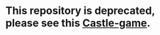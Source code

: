 # This repository is deprecated, please see this [Castle-game](https://github.com/icela/Castle-game).

<br/><br/><br/><br/><br/><br/><br/><br/><br/><br/><br/><br/><br/><br/><br/><br/><br/><br/><br/><br/><br/><br/><br/><br/><br/><br/><br/><br/><br/><br/><br/><br/><br/><br/><br/><br/><br/><br/><br/><br/><br/><br/><br/><br/><br/><br/><br/><br/><br/><br/><br/><br/><br/><br/><br/><br/><br/><br/><br/><br/><br/><br/><br/><br/><br/><br/><br/><br/><br/><br/><br/><br/><br/><br/><br/><br/><br/><br/><br/><br/><br/><br/><br/><br/><br/><br/><br/><br/><br/><br/><br/><br/><br/><br/><br/><br/><br/><br/><br/><br/><br/><br/><br/><br/><br/><br/><br/><br/><br/><br/><br/><br/><br/><br/><br/><br/><br/><br/><br/><br/><br/><br/><br/><br/><br/><br/><br/><br/><br/><br/><br/><br/><br/><br/><br/><br/><br/><br/><br/><br/><br/><br/><br/><br/><br/><br/><br/><br/><br/><br/><br/><br/><br/><br/><br/><br/><br/><br/><br/><br/><br/><br/><br/><br/><br/><br/><br/><br/><br/><br/><br/><br/><br/><br/><br/><br/><br/><br/><br/><br/><br/><br/><br/><br/><br/><br/><br/><br/><br/><br/><br/><br/><br/><br/><br/><br/><br/><br/><br/><br/><br/><br/><br/><br/><br/><br/><br/><br/><br/><br/><br/><br/><br/><br/><br/><br/><br/><br/><br/><br/><br/><br/><br/><br/><br/><br/><br/><br/><br/><br/><br/><br/><br/><br/><br/><br/><br/><br/><br/><br/><br/><br/><br/><br/><br/><br/><br/><br/><br/><br/><br/><br/><br/><br/><br/><br/><br/><br/><br/><br/><br/><br/><br/><br/><br/><br/><br/><br/><br/><br/><br/><br/><br/><br/><br/><br/><br/><br/><br/><br/><br/><br/><br/><br/><br/><br/><br/><br/><br/><br/><br/><br/><br/><br/><br/><br/><br/><br/><br/><br/><br/><br/><br/><br/><br/><br/><br/><br/><br/><br/><br/><br/><br/><br/><br/><br/><br/><br/><br/><br/><br/><br/><br/><br/><br/><br/><br/><br/><br/><br/><br/><br/><br/><br/><br/><br/><br/><br/><br/><br/><br/><br/><br/><br/><br/><br/><br/><br/><br/><br/><br/><br/><br/><br/><br/><br/><br/><br/><br/><br/><br/><br/><br/><br/><br/><br/><br/><br/><br/><br/><br/><br/><br/><br/><br/><br/><br/><br/><br/><br/><br/><br/><br/><br/><br/><br/><br/><br/><br/><br/><br/><br/><br/><br/><br/><br/>
# 城堡游戏
![icon](./drawable/ic_launcher.png)

### [Android版](https://github.com/ice1000/AIAndroid)

目前我正在使用Java继续更新这个项目，请移步[Java分支](https://github.com/ice1000/Castle-game/tree/java)

# 内容介绍

GUI版与CUI版共存。<br/>
[v1.0纯Java版](https://github.com/ice1000/Castle-game/releases/tag/v1.0)<br/>
[v1.2Java&Kotlin版](https://github.com/ice1000/Castle-game/releases/tag/v1.2)<br/>
[v1.2.1含jar包Java&Kotlin版](https://github.com/ice1000/Castle-game/releases/tag/v1.2.1)<br/>
Java初学者可通过此项目的v1.0对于OOP的设计模式有一个初步的了解。<br/>
v1.1展示如何使用Kotlin和Java进行简单的对接。<br/>
地图：<br/>
![map](./drawable/map.png)

# 运行方法
这个必须看哦！

1. 安装jre8
1. 找到[CUI的jar包](./out/_CUI_jar/城堡游戏.jar)或者[GUI的jar包](./out/_GUI_jar/城堡游戏.jar)
1. 使用以下命令运行：
> java -jar 城堡游戏.jar
1. enjoy

# 实现情况
- [X] 一个图标
- [X] 地图系统(完善)
- [X] 存档系统(完善)
- [X] 战斗系统(完善)
- [X] BOSS系统(不完善)
- [X] 等级系统(较为完善)
- [X] ~~GUI~~封装的CUI
- [X] GUI、CUI双版本共存
- [X] 地图存储在SQLite中。
- [ ] 物品、背包系统
- [ ] NPC系统
- [ ] 与服务器端的通讯。

# 更新日志

## 本次更新

### 2016年5月 记不得多少号了
1. 增加jar包，可以直接运行

## 早期更新

### 2016年4月19日
删除过时的运行方法：<br/>
> ## 你使用基于Linux或者Unix的操作系统
~~你了不起啊你这是歧视瘟都死吗~~<br/>
看到那个jar包了吗，castle.jar，这个是我已经打包好了的。<br/>
所以你们只需要打开终端<br/>
在终端先进入城堡游戏文件夹。<br/>
如果你想尝试CUI版，请输入：<br/>
>> $ java -jar ./castle-cui.jar

> 如果你想尝试GUI版，请输入：<br/>
>> $ java -jar ./castle.jar

> ~~按理说应该是可以运行的。~~
## 你使用瘟都死操作系统
~~滚去学习如何编译运行~~<br/>
首先确保你安装了Java8的环境。<br/>
如果没有的话，请百度“jre”。<br/>
右上角"download zip"看到了吗，下载下来，解压，<br/>
然后根据你的需求，找到“城堡游戏-GUI.exe”<br/>
双击运行就行了。<br/>
Windows平台不提供CUI的可执行文件，如果你执意运行的话，cmd运行jar包吧。<br/>
方法和上面一样。

### 2016年4月2日
1. 挖坟——继续更项目
1. 增加地图元素
1. 将部分类转化为Kotlin代码
1. 从此踏上了Kotlin的不归路

### 2016年2月15日
1. 更多的移植到SQLite。

### 2016年2月11日、12日
1. 地图数据库移植到SQLite中。<br/>
[SQLite脚本](./source/data.sql "这个是直接复制的脚本，用DataGrip搞的")

### 2016年2月2日
1. 更新了map指令图片显示不出来的bug

### 2016年2月1日
1. 根据[j8的朋友的反馈](http://tieba.baidu.com/p/4332888079?pid=83364878659#83364878659 "百度贴吧")修复了一个空指针异常 感谢这位朋友！
1. 更改背景颜色。
1. 增加3个新指令。
1. 扩张地图。日出村增加了井底。
1. 修复无法退出的bug。
1. 每次更新textArea时滚动到最下方。

### 2016年1月31日
1. 在奶茶同学的要求下，分别封装了CUI和GUI两个版本，各自有各自的main。（工作量极大！！)
1. 因此有了两个MANIFEST。
1. 然后更改了重命名的方式。
1. 大量简化API。

### 2016年1月30日
1. 扩张地图。增加了一个村庄。
1. 来到一个地方的问候方式改变。
1. 开始做物品系统。
1. 简化代码

### 2016年1月29日
1. 有了~~GUI~~GUI封装的CUI
1. 修复GUI无法退出的问题
1. 修复GUI无法重命名、重命名之后又反正就是乱七八糟的一大堆解释起来很麻烦的问题

### 2016年1月29日
1. 封装了所有数据库操作
1. 将所有的交互放在了主类中
1. 现在可以保存每个Room的状态了
1. 妈的今天修bug修惨了，我真可怜

### 2016年1月28日
1. 大规模更改设计模式, 用一个地图类封装了地图的操作
1. 扩张地图

### 2016年1月27日
1. 扩张地图
1. 增加新企划

### 2016年1月26日
1. 解决存档的问题
1. 修复地点不能保存的bug

### 2016年1月26日 
1. 各种封装
1. 写Javadoc
1. 搞了个图标出来
1. 去掉暂时无用的功能

### 2016年1月25日
1. 游戏完整化

